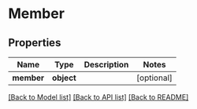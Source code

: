 # Member

## Properties
Name | Type | Description | Notes
------------ | ------------- | ------------- | -------------
**member** | **object** |  | [optional] 

[[Back to Model list]](../README.md#documentation-for-models) [[Back to API list]](../README.md#documentation-for-api-endpoints) [[Back to README]](../README.md)


